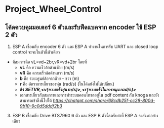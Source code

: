 # Project_Wheel_Control
## โค้ดควบคุมมอเตอร์ 6 ตัวและรับฟีดแบคจาก encoder ใช้ ESP 2 ตัว
1. ESP A เชื่อมกับ encoder 6 ตัว และ ESP A ทำงานในการรับ UART และ closed loop control จะจบในตัวนี้ตัวเดียว
* มีสมการคือ vL​=vd​−2b​r,vR​=vd​+2b​r โดยที่
   * **vL**  คือ ความเร็วล้อด้านซ้าย (m/s)
   * **vR** คือ ความเร็วล้อด้านขวา (m/s)
   * **b** คือ ระยะศูนย์ล้อจากซ้าย - ขวา (m)
   * **r** คือ อัตราการเลี้ยวของหุ่น (rad/s) (ในโค้ดยังไม่ได้เปลี่ยน)
   * **ส่ง** ***SETVR,<v(ความเร็วหุ่น m/s)>,<r(ความเร็วในการหมุน rad/s)>***
   * เอกสารเกี่ยวกับสมการและการทำระบบคอนโทรลอยู่ใน pdf content กับ knoga และยังสามารถเข้าลิ้งนี้ไปได้ *https://chatgpt.com/share/68cdb25f-cc28-800d-9b10-9c0d5dddf2b3*
3. ESP B เชื่อมกับ Drive BTS7960 6 ตัว และ ESP B ตัวนี้รอรับค่าที่ ESP A จะส่งมาอย่างเดียว

